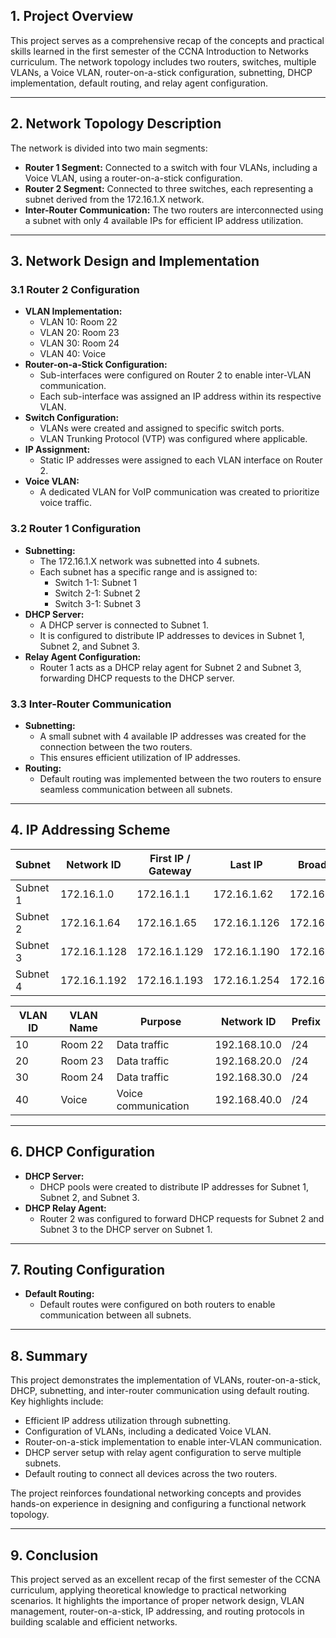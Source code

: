## 1. Project Overview
This project serves as a comprehensive recap of the concepts and practical skills learned in the first semester of the CCNA Introduction to Networks curriculum. The network topology includes two routers, switches, multiple VLANs, a Voice VLAN, router-on-a-stick configuration, subnetting, DHCP implementation, default routing, and relay agent configuration.

---

## 2. Network Topology Description
The network is divided into two main segments:
- **Router 1 Segment:** Connected to a switch with four VLANs, including a Voice VLAN, using a router-on-a-stick configuration.
- **Router 2 Segment:** Connected to three switches, each representing a subnet derived from the 172.16.1.X network.
- **Inter-Router Communication:** The two routers are interconnected using a subnet with only 4 available IPs for efficient IP address utilization.

---

## 3. Network Design and Implementation
### 3.1 Router 2 Configuration
- **VLAN Implementation:**
  - VLAN 10: Room 22
  - VLAN 20: Room 23
  - VLAN 30: Room 24
  - VLAN 40: Voice
- **Router-on-a-Stick Configuration:**
  - Sub-interfaces were configured on Router 2 to enable inter-VLAN communication.
  - Each sub-interface was assigned an IP address within its respective VLAN.
- **Switch Configuration:**
  - VLANs were created and assigned to specific switch ports.
  - VLAN Trunking Protocol (VTP) was configured where applicable.
- **IP Assignment:**
  - Static IP addresses were assigned to each VLAN interface on Router 2.
- **Voice VLAN:**
  - A dedicated VLAN for VoIP communication was created to prioritize voice traffic.

### 3.2 Router 1 Configuration
- **Subnetting:**
  - The 172.16.1.X network was subnetted into 4 subnets.
  - Each subnet has a specific range and is assigned to:
    - Switch 1-1: Subnet 1
    - Switch 2-1: Subnet 2
    - Switch 3-1: Subnet 3
- **DHCP Server:**
  - A DHCP server is connected to Subnet 1.
  - It is configured to distribute IP addresses to devices in Subnet 1, Subnet 2, and Subnet 3.
- **Relay Agent Configuration:**
  - Router 1 acts as a DHCP relay agent for Subnet 2 and Subnet 3, forwarding DHCP requests to the DHCP server.

### 3.3 Inter-Router Communication
- **Subnetting:**
  - A small subnet with 4 available IP addresses was created for the connection between the two routers.
  - This ensures efficient utilization of IP addresses.
- **Routing:**
  - Default routing was implemented between the two routers to ensure seamless communication between all subnets.

---

## 4. IP Addressing Scheme
| Subnet   | Network ID   | First IP / Gateway | Last IP       | Broadcast    | Subnet Mask       |
|----------|--------------|--------------------|---------------|--------------|-------------------|
| Subnet 1 | 172.16.1.0   | 172.16.1.1         | 172.16.1.62   | 172.16.1.63  | 255.255.255.192   |
| Subnet 2 | 172.16.1.64  | 172.16.1.65        | 172.16.1.126  | 172.16.1.127 | 255.255.255.192   |
| Subnet 3 | 172.16.1.128 | 172.16.1.129       | 172.16.1.190  | 172.16.1.191 | 255.255.255.192   |
| Subnet 4 | 172.16.1.192 | 172.16.1.193       | 172.16.1.254  | 172.16.1.255 | 255.255.255.192   |

| VLAN ID | VLAN Name  | Purpose             | Network ID     | Prefix |
|---------|------------|---------------------|----------------|--------|
| 10      | Room 22    | Data traffic        | 192.168.10.0   | /24    |
| 20      | Room 23    | Data traffic        | 192.168.20.0   | /24    |
| 30      | Room 24    | Data traffic        | 192.168.30.0   | /24    |
| 40      | Voice      | Voice communication | 192.168.40.0   | /24    |

---

## 6. DHCP Configuration
- **DHCP Server:**
  - DHCP pools were created to distribute IP addresses for Subnet 1, Subnet 2, and Subnet 3.
- **DHCP Relay Agent:**
  - Router 2 was configured to forward DHCP requests for Subnet 2 and Subnet 3 to the DHCP server on Subnet 1.

---

## 7. Routing Configuration
- **Default Routing:**
  - Default routes were configured on both routers to enable communication between all subnets.

---

## 8. Summary
This project demonstrates the implementation of VLANs, router-on-a-stick, DHCP, subnetting, and inter-router communication using default routing. Key highlights include:
- Efficient IP address utilization through subnetting.
- Configuration of VLANs, including a dedicated Voice VLAN.
- Router-on-a-stick implementation to enable inter-VLAN communication.
- DHCP server setup with relay agent configuration to serve multiple subnets.
- Default routing to connect all devices across the two routers.

The project reinforces foundational networking concepts and provides hands-on experience in designing and configuring a functional network topology.

---

## 9. Conclusion
This project served as an excellent recap of the first semester of the CCNA curriculum, applying theoretical knowledge to practical networking scenarios. It highlights the importance of proper network design, VLAN management, router-on-a-stick, IP addressing, and routing protocols in building scalable and efficient networks.
